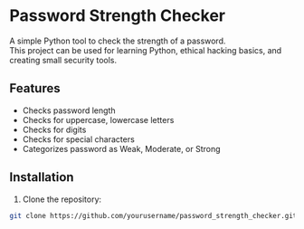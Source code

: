 # Password Strength Checker

A simple Python tool to check the strength of a password.  
This project can be used for learning Python, ethical hacking basics, and creating small security tools.

## Features
- Checks password length
- Checks for uppercase, lowercase letters
- Checks for digits
- Checks for special characters
- Categorizes password as Weak, Moderate, or Strong

## Installation
1. Clone the repository:
```bash
git clone https://github.com/yourusername/password_strength_checker.git
